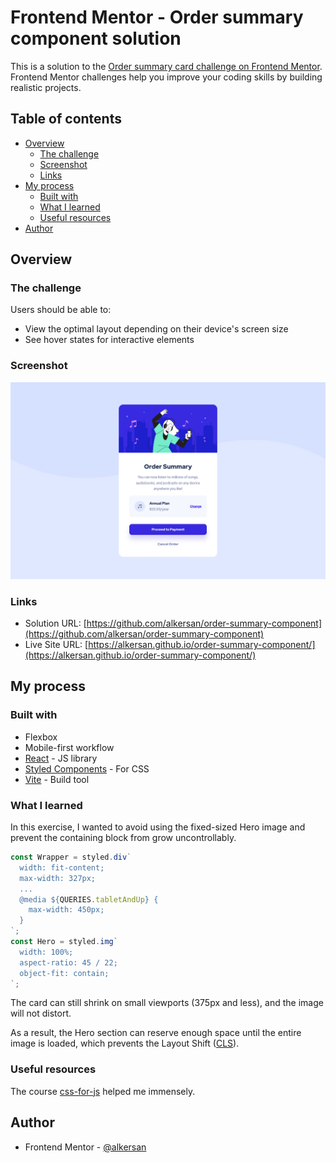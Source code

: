 # Frontend Mentor - Order summary component solution

This is a solution to the [Order summary card challenge on Frontend Mentor](https://www.frontendmentor.io/challenges/order-summary-component-QlPmajDUj).
Frontend Mentor challenges help you improve your coding skills by building realistic projects.

## Table of contents

- [Overview](#overview)
  - [The challenge](#the-challenge)
  - [Screenshot](#screenshot)
  - [Links](#links)
- [My process](#my-process)
  - [Built with](#built-with)
  - [What I learned](#what-i-learned)
  - [Useful resources](#useful-resources)
- [Author](#author)

## Overview

### The challenge

Users should be able to:

- View the optimal layout depending on their device's screen size
- See hover states for interactive elements

### Screenshot

![](docs/screenshot-desktop.png)

### Links

- Solution URL: [https://github.com/alkersan/order-summary-component](https://github.com/alkersan/order-summary-component)
- Live Site URL: [https://alkersan.github.io/order-summary-component/](https://alkersan.github.io/order-summary-component/)

## My process

### Built with

- Flexbox
- Mobile-first workflow
- [React](https://react.dev) - JS library
- [Styled Components](https://styled-components.com/) - For CSS
- [Vite](https://vitejs.dev) - Build tool

### What I learned
In this exercise, I wanted to avoid using the fixed-sized Hero image
and prevent the containing block from grow uncontrollably.
```js
const Wrapper = styled.div`
  width: fit-content;
  max-width: 327px;
  ...
  @media ${QUERIES.tabletAndUp} {
    max-width: 450px;
  }
`;
const Hero = styled.img`
  width: 100%;
  aspect-ratio: 45 / 22;
  object-fit: contain;
`;
```
The card can still shrink on small viewports (375px and less), and the image will not distort.

As a result, the Hero section can reserve enough space until the entire image is loaded,
which prevents the Layout Shift ([CLS](https://web.dev/articles/cls)).

### Useful resources

The course [css-for-js](https://css-for-js.dev) helped me immensely. 

## Author

- Frontend Mentor - [@alkersan](https://www.frontendmentor.io/profile/alkersan)
